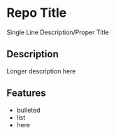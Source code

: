 Repo Title
=====

Single Line Description/Proper Title

Description
-----
Longer description here

Features
-----
- bulleted
- list
- here
